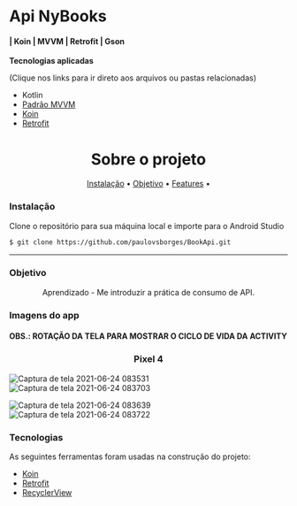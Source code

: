 # Api NyBooks 
####  | Koin | MVVM | Retrofit | Gson


**Tecnologias aplicadas**

(Clique nos links para ir direto aos arquivos ou pastas relacionadas) 

* Kotlin
* [Padrão MVVM](https://github.com/paulovsborges/BookApi/tree/master/app/src/main/java/com/pvsb/nybooks/presentation/books)
* [Koin](https://github.com/paulovsborges/BookApi/tree/master/app/src/main/java/com/pvsb/nybooks/koin)
* [Retrofit](https://github.com/paulovsborges/BookApi/blob/master/app/src/main/java/com/pvsb/nybooks/data/ApiService.kt)


<h1 align="center">Sobre o projeto</h1>

<p align="center">
 <a href="#objetivo">Instalação</a> •
 <a href="#objetivo">Objetivo</a> •
 <a href="#features">Features</a> •  
</p>

### Instalação

Clone o repositório para sua máquina local e importe para o Android Studio
```bash
$ git clone https://github.com/paulovsborges/BookApi.git
```
-----------

### Objetivo

<p align="center">
Aprendizado - Me introduzir a prática de consumo de API.
</p>

### Imagens do app 
#### OBS.: ROTAÇÃO DA TELA PARA MOSTRAR O CICLO DE VIDA DA ACTIVITY
<h3 align="center">Pixel 4</h3>
<p align="center">
 
 ![Captura de tela 2021-06-24 083531](https://user-images.githubusercontent.com/82162410/123258414-b7acc400-d4c9-11eb-88ac-8c5b3ee86070.png)
 ![Captura de tela 2021-06-24 083703](https://user-images.githubusercontent.com/82162410/123258562-e4f97200-d4c9-11eb-8a1d-d7425319b7b2.png)
 
 ![Captura de tela 2021-06-24 083639](https://user-images.githubusercontent.com/82162410/123258584-ec208000-d4c9-11eb-84d6-09faaab1ebda.png)
 ![Captura de tela 2021-06-24 083722](https://user-images.githubusercontent.com/82162410/123258599-efb40700-d4c9-11eb-8d95-18198d5b52d2.png)




 </p>
 
 
 

### Tecnologias

As seguintes ferramentas foram usadas na construção do projeto:

- [Koin](https://insert-koin.io/)
- [Retrofit](https://square.github.io/retrofit/)
- [RecyclerView](https://developer.android.com/guide/topics/ui/layout/recyclerview)

